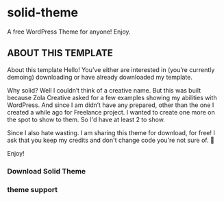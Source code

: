 # solid-theme
A free WordPress Theme for anyone! Enjoy.

## ABOUT THIS TEMPLATE
About this template
Hello! You’ve either are interested in (you’re currently demoing) downloading or have already downloaded my template.

Why solid? Well I couldn’t think of a creative name. But this was built because Zola Creative asked for a few examples showing my abilities with WordPress. And since I am didn’t have any prepared, other than the one I created a while ago for Freelance project. I wanted to create one more on the spot to show to them. So I'd have at least 2 to show.

Since I also hate wasting. I am sharing this theme for download, for free! I ask that you keep my credits and don't change code you're not sure of.  🙂

Enjoy!

### Download Solid Theme

### theme support
